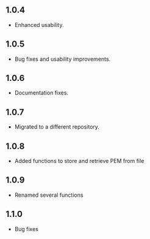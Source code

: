 ## 1.0.4

- Enhanced usability.

## 1.0.5

- Bug fixes and usability improvements.

## 1.0.6

- Documentation fixes.

## 1.0.7

- Migrated to a different repository.

## 1.0.8

- Added functions to store and retrieve PEM from file

## 1.0.9

- Renamed several functions

## 1.1.0

- Bug fixes
